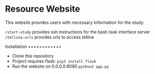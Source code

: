 Resource Website
===========================

This website provides users with necessary information for the study:

``/start-study`` provides ssh instructions for the bash task interface server
``/tellina-urls`` provides urls to access tellina

Installation
++++++++++++
* Clone this repository
* Project requires flask: ``pip3 install flask``
* Run the website on 0.0.0.0:8080 ``python3 app.py``
